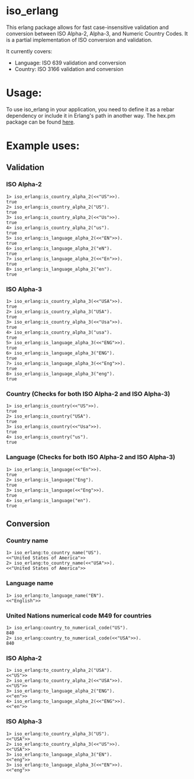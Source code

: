 # iso_erlang
This erlang package allows for fast case-insensitive validation and conversion between ISO Alpha-2, Alpha-3, and Numeric Country Codes.
It is a partial implementation of ISO conversion and validation. 

It currently covers: 
 * Language: ISO 639 validation and conversion 
 * Country: ISO 3166 validation and conversion

# Usage:
To use iso_erlang in your application, you need to define it as a rebar dependency or include it in Erlang's path in another way.
The hex.pm package can be found [here](https://hex.pm/packages/iso_erlang).
# Example uses:
## Validation
### ISO Alpha-2
```
1> iso_erlang:is_country_alpha_2(<<"US">>).
true
2> iso_erlang:is_country_alpha_2("US").
true
3> iso_erlang:is_country_alpha_2(<<"Us">>).
true
4> iso_erlang:is_country_alpha_2("us").
true
5> iso_erlang:is_language_alpha_2(<<"EN">>).
true
6> iso_erlang:is_language_alpha_2("eN").
true
7> iso_erlang:is_language_alpha_2(<<"En">>).
true
8> iso_erlang:is_language_alpha_2("en").
true
```
### ISO Alpha-3
```
1> iso_erlang:is_country_alpha_3(<<"USA">>).
true
2> iso_erlang:is_country_alpha_3("USA").
true
3> iso_erlang:is_country_alpha_3(<<"Usa">>).
true
4> iso_erlang:is_country_alpha_3("usa").
true
5> iso_erlang:is_language_alpha_3(<<"ENG">>).
true
6> iso_erlang:is_language_alpha_3("ENG").
true
7> iso_erlang:is_language_alpha_3(<<"Eng">>).
true
8> iso_erlang:is_language_alpha_3("eng").
true
```
### Country (Checks for both ISO Alpha-2 and ISO Alpha-3)
```
1> iso_erlang:is_country(<<"US">>).
true
2> iso_erlang:is_country("USA").
true
3> iso_erlang:is_country(<<"Usa">>).
true
4> iso_erlang:is_country("us").
true
```
### Language (Checks for both ISO Alpha-2 and ISO Alpha-3)
```
1> iso_erlang:is_language(<<"En">>).
true
2> iso_erlang:is_language("Eng").
true
3> iso_erlang:is_language(<<"Eng">>).
true
4> iso_erlang:is_language("en").
true
```
## Conversion
### Country name
```
1> iso_erlang:to_country_name("US").
<<"United States of America">>
2> iso_erlang:to_country_name(<<"USA">>).
<<"United States of America">>
```
### Language name
```
1> iso_erlang:to_language_name("EN").
<<"English">>
```

### United Nations numerical code M49 for countries
```
1> iso_erlang:country_to_numerical_code("US").
840
2> iso_erlang:country_to_numerical_code(<<"USA">>).
840
```
### ISO Alpha-2
```
1> iso_erlang:to_country_alpha_2("USA").
<<"US">>
2> iso_erlang:to_country_alpha_2(<<"USA">>).
<<"US">>
3> iso_erlang:to_language_alpha_2("ENG").
<<"en">>
4> iso_erlang:to_language_alpha_2(<<"ENG">>).
<<"en">>
```
### ISO Alpha-3
```
1> iso_erlang:to_country_alpha_3("US").
<<"USA">>
2> iso_erlang:to_country_alpha_3(<<"US">>).
<<"USA">>
3> iso_erlang:to_language_alpha_3("EN").
<<"eng">>
3> iso_erlang:to_language_alpha_3(<<"EN">>).
<<"eng">>
```
